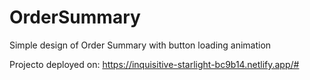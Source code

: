 # OrderSummary
Simple design of Order Summary with button loading animation

Projecto deployed on: https://inquisitive-starlight-bc9b14.netlify.app/#
